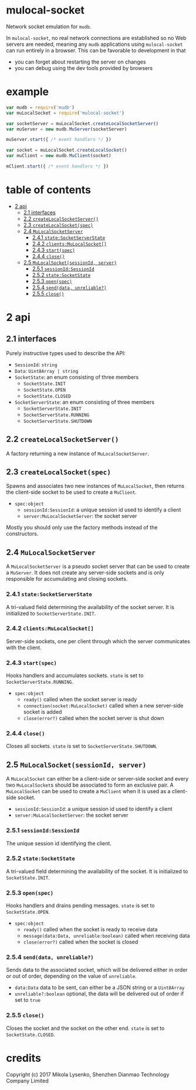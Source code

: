 # mulocal-socket
Network socket emulation for `mudb`.

In `mulocal-socket`, no real network connections are established so no Web servers are needed, meaning any `mudb` applications using `mulocal-socket` can run entirely in a browser.  This can be favorable to development in that

* you can forget about restarting the server on changes
* you can debug using the dev tools provided by browsers

# example

```javascript
var mudb = require('mudb')
var muLocalSocket = require('mulocal-socket')

var socketServer = muLocalSocket.createLocalSocketServer()
var muServer = new mudb.MuServer(socketServer)

muServer.start({ /* event handlers */ })

var socket = muLocalSocket.createLocalSocket()
var muClient = new mudb.MuClient(socket)

mClient.start({ /* event handlers */ })
```

# table of contents

   * [2 api](#section_2)
      * [2.1 interfaces](#section_2.1)
      * [2.2 `createLocalSocketServer()`](#section_2.2)
      * [2.3 `createLocalSocket(spec)`](#section_2.3)
      * [2.4 `MuLocalSocketServer`](#section_2.4)
         * [2.4.1 `state:SocketServerState`](#section_2.4.1)
         * [2.4.2 `clients:MuLocalSocket[]`](#section_2.4.2)
         * [2.4.3 `start(spec)`](#section_2.4.3)
         * [2.4.4 `close()`](#section_2.4.4)
      * [2.5 `MuLocalSocket(sessionId, server)`](#section_2.5)
         * [2.5.1 `sessionId:SessionId`](#section_2.5.1)
         * [2.5.2 `state:SocketState`](#section_2.5.2)
         * [2.5.3 `open(spec)`](#section_2.5.3)
         * [2.5.4 `send(data, unreliable?)`](#section_2.5.4)
         * [2.5.5 `close()`](#section_2.5.5)

# <a name="section_2"></a> 2 api

## <a name="section_2.1"></a> 2.1 interfaces

Purely instructive types used to describe the API:
* `SessionId`: `string`
* `Data`: `Uint8Array | string`
* `SocketState`: an enum consisting of three members
    * `SocketState.INIT`
    * `SocketState.OPEN`
    * `SocketState.CLOSED`
* `SocketServerState`: an enum consisting of three members
    * `SocketServerState.INIT`
    * `SocketServerState.RUNNING`
    * `SocketServerState.SHUTDOWN`

## <a name="section_2.2"></a> 2.2 `createLocalSocketServer()`
A factory returning a new instance of `MuLocalSocketServer`.

## <a name="section_2.3"></a> 2.3 `createLocalSocket(spec)`
Spawns and associates two new instances of `MuLocalSocket`, then returns the client-side socket to be used to create a `MuClient`.

* `spec:object`
    * `sessionId:SessionId`: a unique session id used to identify a client
    * `server:MuLocalSocketServer`: the socket server

Mostly you should only use the factory methods instead of the constructors.

## <a name="section_2.4"></a> 2.4 `MuLocalSocketServer`
A `MuLocalSocketServer` is a pseudo socket server that can be used to create a `MuServer`.  It does not create any server-side sockets and is only responsible for accumulating and closing sockets.

### <a name="section_2.4.1"></a> 2.4.1 `state:SocketServerState`
A tri-valued field determining the availability of the socket server.  It is initialized to `SocketServerState.INIT`.

### <a name="section_2.4.2"></a> 2.4.2 `clients:MuLocalSocket[]`
Server-side sockets, one per client through which the server communicates with the client.

### <a name="section_2.4.3"></a> 2.4.3 `start(spec)`
Hooks handlers and accumulates sockets.  `state` is set to `SocketServerState.RUNNING`.

* `spec:object`
    * `ready()` called when the socket server is ready
    * `connection(socket:MuLocalSocket)` called when a new server-side socket is added
    * `close(error?)` called when the socket server is shut down

### <a name="section_2.4.4"></a> 2.4.4 `close()`
Closes all sockets.  `state` is set to `SocketServerState.SHUTDOWN`.

## <a name="section_2.5"></a> 2.5 `MuLocalSocket(sessionId, server)`
A `MuLocalSocket` can either be a client-side or server-side socket and every two `MuLocalSocket`s should be associated to form an exclusive pair.  A `MuLocalSocket` can be used to create a `MuClient` when it is used as a client-side socket.

* `sessionId:SessionId`: a unique session id used to identify a client
* `server:MuLocalSocketServer`: the socket server

### <a name="section_2.5.1"></a> 2.5.1 `sessionId:SessionId`
The unique session id identifying the client.

### <a name="section_2.5.2"></a> 2.5.2 `state:SocketState`
A tri-valued field determining the availability of the socket.  It is initialized to `SocketState.INIT`.

### <a name="section_2.5.3"></a> 2.5.3 `open(spec)`
Hooks handlers and drains pending messages.  `state` is set to `SocketState.OPEN`.

* `spec:object`
    * `ready()` called when the socket is ready to receive data
    * `message(data:Data, unreliable:boolean)` called when receiving data
    * `close(error?)` called when the socket is closed

### <a name="section_2.5.4"></a> 2.5.4 `send(data, unreliable?)`
Sends data to the associated socket, which will be delivered either in order or out of order, depending on the value of `unreliable`.

* `data:Data` data to be sent, can either be a JSON string or a `Uint8Array`
* `unreliable?:boolean` optional, the data will be delivered out of order if set to `true`

### <a name="section_2.5.5"></a> 2.5.5 `close()`
Closes the socket and the socket on the other end.  `state` is set to `SocketState.CLOSED`.

# credits
Copyright (c) 2017 Mikola Lysenko, Shenzhen Dianmao Technology Company Limited


